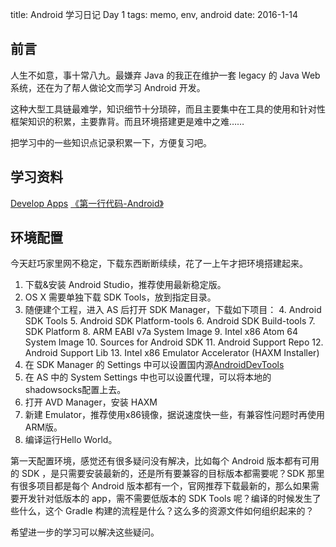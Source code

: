 title: Android 学习日记 Day 1
tags: memo, env, android
date: 2016-1-14

## 前言

人生不如意，事十常八九。最嫌弃 Java 的我正在维护一套 legacy 的 Java Web 系统，还在为了帮人做论文而学习 Android 开发。

这种大型工具链最难学，知识细节十分琐碎，而且主要集中在工具的使用和针对性框架知识的积累，主要靠背。而且环境搭建更是难中之难……

把学习中的一些知识点记录积累一下，方便复习吧。

## 学习资料

[Develop Apps](http://developer.android.com/develop/index.html)
[《第一行代码-Android》](http://www.amazon.cn/%E7%AC%AC%E4%B8%80%E8%A1%8C%E4%BB%A3%E7%A0%81-Android-%E9%83%AD%E9%9C%96/dp/B00LVHTI9U/ref=pd_bxgy_14_img_2?ie=UTF8&refRID=0G5C7P8T3HFKK0APVNV5)

## 环境配置

今天赶巧家里网不稳定，下载东西断断续续，花了一上午才把环境搭建起来。

1. 下载&安装 Android Studio，推荐使用最新稳定版。
2. OS X 需要单独下载 SDK Tools，放到指定目录。
3. 随便建个工程，进入 AS 后打开 SDK Manager，下载如下项目：
	4. Android SDK Tools
	5. Android SDK Platform-tools
	6. Android SDK Build-tools
	7. SDK Platform
	8. ARM EABI v7a System Image
	9. Intel x86 Atom 64 System Image
	10. Sources for Android SDK
	11. Android Support Repo
	12. Android Support Lib
	13. Intel x86 Emulator Accelerator (HAXM Installer)
14. 在 SDK Manager 的 Settings 中可以设置国内源[AndroidDevTools](www.androiddevtools.cn)
15. 在 AS 中的 System Settings 中也可以设置代理，可以将本地的shadowsocks配置上去。
16. 打开 AVD Manager，安装 HAXM
17. 新建 Emulator，推荐使用x86镜像，据说速度快一些，有兼容性问题时再使用ARM版。
18. 编译运行Hello World。

第一天配置环境，感觉还有很多疑问没有解决，比如每个 Android 版本都有可用的 SDK ，是只需要安装最新的，还是所有要兼容的目标版本都需要呢？SDK 那里有很多项目都是每个 Android 版本都有一个，官网推荐下载最新的，那么如果需要开发针对低版本的 app，需不需要低版本的 SDK Tools 呢？编译的时候发生了些什么，这个 Gradle 构建的流程是什么？这么多的资源文件如何组织起来的？

希望进一步的学习可以解决这些疑问。
